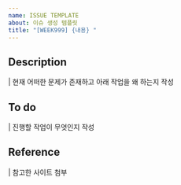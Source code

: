 ```yaml
---
name: ISSUE TEMPLATE
about: 이슈 생성 템플릿
title: "[WEEK999] {내용} "
---
```


## Description
| 현재 어떠한 문제가 존재하고 아래 작업을 왜 하는지 작성

## To do 
| 진행할 작업이 무엇인지 작성

## Reference
| 참고한 사이트 첨부